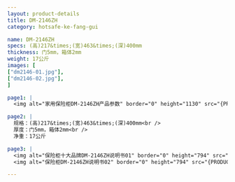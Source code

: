 ```yaml
---
layout: product-details
title: DM-2146ZH
category: hotsafe-ke-fang-gui

name: DM-2146ZH
specs: (高)217&times;(宽)463&times;(深)400mm
thickness: 门5mm，箱体2mm
weight: 17公斤
images: [
["dm2146-01.jpg"],
["dm2146-02.jpg"],
]

page1: |
  <img alt="家用保险柜DM-2146ZH产品参数" border="0" height="1130" src="{PRODUCT_IMAGES}twcps1.jpg" width="538" />

page2: |
  规格：(高)217&times;(宽)463&times;(深)400mm<br />
  厚度：门5mm，箱体2mm<br />
  净重：17公斤

page3: |
  <img alt="保险柜十大品牌DM-2146ZH说明书01" border="0" height="794" src="{PRODUCT_IMAGES}dm2146-sm01.jpg" width="538" /><br />
  <img alt="保险柜DM-2146ZH说明书02" border="0" height="794" src="{PRODUCT_IMAGES}dm2146-sm02.jpg" width="538" />

---
```

